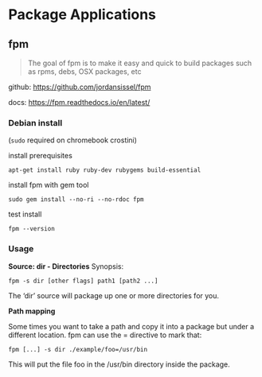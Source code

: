 # Package Applications

## fpm

> The goal of fpm is to make it easy and quick to build packages such as rpms, debs, OSX packages, etc

github: https://github.com/jordansissel/fpm

docs: https://fpm.readthedocs.io/en/latest/

### Debian install

(`sudo` required on chromebook crostini)

install prerequisites

`apt-get install ruby ruby-dev rubygems build-essential`

install fpm with gem tool

`sudo gem install --no-ri --no-rdoc fpm`

test install

`fpm --version`

### Usage

**Source: dir - Directories**
Synopsis:

`fpm -s dir [other flags] path1 [path2 ...]`

The ‘dir’ source will package up one or more directories for you.

**Path mapping**

Some times you want to take a path and copy it into a package but under a different location. fpm can use the = directive to mark that:

`fpm [...] -s dir ./example/foo=/usr/bin`

This will put the file foo in the /usr/bin directory inside the package.

